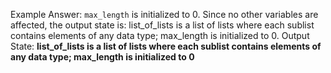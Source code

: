 Example Answer:
`max_length` is initialized to 0. Since no other variables are affected, the output state is: list_of_lists is a list of lists where each sublist contains elements of any data type; max_length is initialized to 0.
Output State: **list_of_lists is a list of lists where each sublist contains elements of any data type; max_length is initialized to 0**